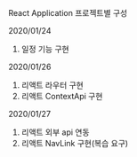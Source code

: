 React Application 프로젝트별 구성

2020/01/24 
1. 일정 기능 구현

2020/01/26
1. 리액트 라우터 구현
2. 리액트 ContextApi 구현

2020/01/27 
1. 리액트 외부 api 연동 
2. 리액트 NavLink 구현(복습 요구)
